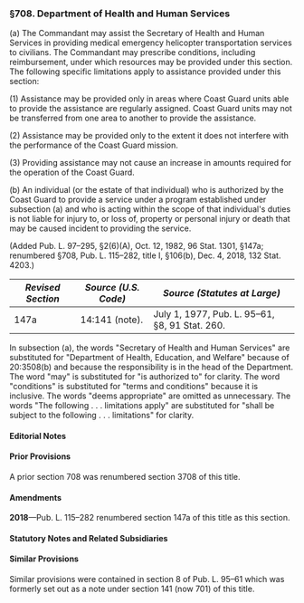 ### §708. Department of Health and Human Services ###

(a) The Commandant may assist the Secretary of Health and Human Services in providing medical emergency helicopter transportation services to civilians. The Commandant may prescribe conditions, including reimbursement, under which resources may be provided under this section. The following specific limitations apply to assistance provided under this section:

(1) Assistance may be provided only in areas where Coast Guard units able to provide the assistance are regularly assigned. Coast Guard units may not be transferred from one area to another to provide the assistance.

(2) Assistance may be provided only to the extent it does not interfere with the performance of the Coast Guard mission.

(3) Providing assistance may not cause an increase in amounts required for the operation of the Coast Guard.

(b) An individual (or the estate of that individual) who is authorized by the Coast Guard to provide a service under a program established under subsection (a) and who is acting within the scope of that individual's duties is not liable for injury to, or loss of, property or personal injury or death that may be caused incident to providing the service.

(Added Pub. L. 97–295, §2(6)(A), Oct. 12, 1982, 96 Stat. 1301, §147a; renumbered §708, Pub. L. 115–282, title I, §106(b), Dec. 4, 2018, 132 Stat. 4203.)

|*Revised Section*|*Source (U.S. Code)*|         *Source (Statutes at Large)*         |
|-----------------|--------------------|----------------------------------------------|
|      147a       |   14:141 (note).   |July 1, 1977, Pub. L. 95–61, §8, 91 Stat. 260.|

In subsection (a), the words "Secretary of Health and Human Services" are substituted for "Department of Health, Education, and Welfare" because of 20:3508(b) and because the responsibility is in the head of the Department. The word "may" is substituted for "is authorized to" for clarity. The word "conditions" is substituted for "terms and conditions" because it is inclusive. The words "deems appropriate" are omitted as unnecessary. The words "The following . . . limitations apply" are substituted for "shall be subject to the following . . . limitations" for clarity.

#### **Editorial Notes** ####

#### Prior Provisions ####

A prior section 708 was renumbered section 3708 of this title.

#### Amendments ####

**2018**—Pub. L. 115–282 renumbered section 147a of this title as this section.

#### **Statutory Notes and Related Subsidiaries** ####

#### Similar Provisions ####

Similar provisions were contained in section 8 of Pub. L. 95–61 which was formerly set out as a note under section 141 (now 701) of this title.